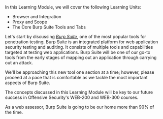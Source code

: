 In this Learning Module, we will cover the following Learning Units:

- Browser and Integration
- Proxy and Scope
- The Core Burp Suite Tools and Tabs

Let's start by discussing [_Burp Suite_](https://portswigger.net/burp), one of the most popular tools for penetration testing. Burp Suite is an integrated platform for web application security testing and auditing. It consists of multiple tools and capabilities targeted at testing web applications. Burp Suite will be one of our go-to tools from the early stages of mapping out an application through carrying out an attack.

We'll be approaching this new tool one section at a time; however, please proceed at a pace that is comfortable as we tackle the most important aspects of Burp Suite.

The concepts discussed in this Learning Module will be key to our future success in Offensive Security's WEB-200 and WEB-300 courses.

As a web assessor, Burp Suite is going to be our home more than 90% of the time.